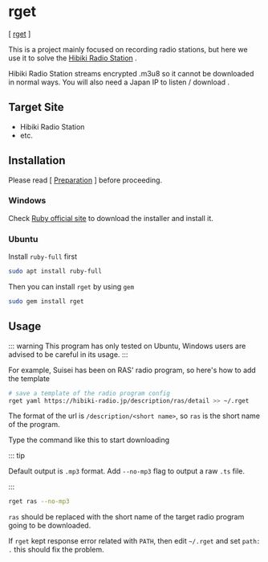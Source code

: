 # rget

[ [rget](https://github.com/wasamas/rget) ]

This is a project mainly focused on recording radio stations, but here we use it to solve the [Hibiki Radio Station](http://hibiki-radio.jp/) .

Hibiki Radio Station streams encrypted .m3u8 so it cannot be downloaded in normal ways. You will also need a Japan IP to listen / download .

## Target Site

- Hibiki Radio Station
- etc.

## Installation

Please read [ [Preparation](/preparation/) ] before proceeding.

### Windows

Check [Ruby official site](https://rubyinstaller.org/) to download the installer and install it.

### Ubuntu

Install `ruby-full` first

```bash
sudo apt install ruby-full
```

Then you can install `rget` by using `gem`

```bash
sudo gem install rget
```

## Usage

::: warning
This program has only tested on Ubuntu, Windows users are advised to be careful in its usage.
:::

For example, Suisei has been on RAS' radio program, so here's how to add the template

```bash
# save a template of the radio program config
rget yaml https://hibiki-radio.jp/description/ras/detail >> ~/.rget
```

The format of the url is `/description/<short name>`, so `ras` is the short name of the program.

Type the command like this to start downloading

::: tip

Default output is `.mp3` format.
Add `--no-mp3` flag to output a raw `.ts` file.

:::

```bash
rget ras --no-mp3
```

`ras` should be replaced with the short name of the target radio program going to be downloaded.

If `rget` kept response error related with `PATH`, then edit `~/.rget` and set `path: .` this should fix the problem.
